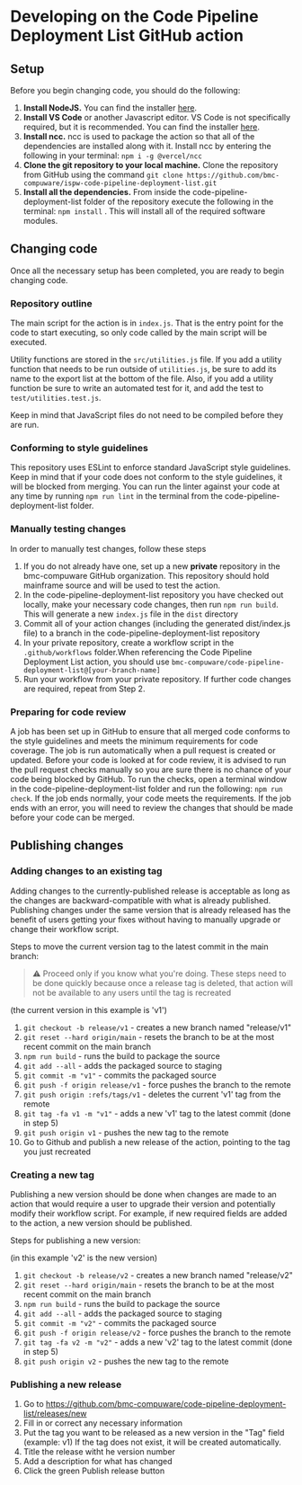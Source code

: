 # Developing on the Code Pipeline Deployment List GitHub action

## Setup

Before you begin changing code, you should do the following:

1. **Install NodeJS.** You can find the installer [here](https://nodejs.org/en/download/current/).
2. **Install VS Code** or another Javascript editor. VS Code is not specifically required, but it is recommended. You can find the installer [here](https://code.visualstudio.com/download).
3. **Install ncc.** ncc is used to package the action so that all of the dependencies are installed along with it. Install ncc by entering the following in your terminal: `npm i -g @vercel/ncc`
4. **Clone the git repository to your local machine.** Clone the repository from GitHub using the command `git clone https://github.com/bmc-compuware/ispw-code-pipeline-deployment-list.git`
5. **Install all the dependencies.** From inside the code-pipeline-deployment-list folder of the repository execute the following in the terminal: `npm install` . This will install all of the required software modules.

## Changing code

Once all the necessary setup has been completed, you are ready to begin changing code.

### Repository outline

The main script for the action is in `index.js`. That is the entry point for the code to start executing, so only code called by the main script will be executed.

Utility functions are stored in the `src/utilities.js` file. If you add a utility function that needs to be run outside of `utilities.js`, be sure to add its name to the export list at the bottom of the file. Also, if you add a utility function be sure to write an automated test for it, and add the test to `test/utilities.test.js`.

Keep in mind that JavaScript files do not need to be compiled before they are run.

### Conforming to style guidelines

This repository uses ESLint to enforce standard JavaScript style guidelines. Keep in mind that if your code does not conform to the style guidelines, it will be blocked from merging. You can run the linter against your code at any time by running `npm run lint` in the terminal from the code-pipeline-deployment-list folder.

### Manually testing changes

In order to manually test changes, follow these steps

1. If you do not already have one, set up a new **private** repository in the bmc-compuware GitHub organization. This repository should hold mainframe source and will be used to test the action.
2. In the code-pipeline-deployment-list repository you have checked out locally, make your necessary code changes, then run `npm run build`. This will generate a new `index.js` file in the `dist` directory
3. Commit all of your action changes (including the generated dist/index.js file) to a branch in the code-pipeline-deployment-list repository
4. In your private repository, create a workflow script in the `.github/workflows` folder.When referencing the Code Pipeline Deployment List action, you should use `bmc-compuware/code-pipeline-deployment-list@[your-branch-name]`
5. Run your workflow from your private repository. If further code changes are required, repeat from Step 2.

### Preparing for code review

A job has been set up in GitHub to ensure that all merged code conforms to the style guidelines and meets the minimum requirements for code coverage. The job is run automatically when a pull request is created or updated. Before your code is looked at for code review, it is advised to run the pull request checks manually so you are sure there is no chance of your code being blocked by GitHub. To run the checks, open a terminal window in the code-pipeline-deployment-list folder and run the following: `npm run check`. If the job ends normally, your code meets the requirements. If the job ends with an error, you will need to review the changes that should be made before your code can be merged.

## Publishing changes

### Adding changes to an existing tag

Adding changes to the currently-published release is acceptable as long as the changes are backward-compatible with what is already published. Publishing changes under the same version that is already released has the benefit of users getting your fixes without having to manually upgrade or change their workflow script.

Steps to move the current version tag to the latest commit in the main branch:

> :warning: Proceed only if you know what you're doing. These steps need to be done quickly because once a release tag is deleted, that action will not be available to any users until the tag is recreated

(the current version in this example is 'v1')

1. `git checkout -b release/v1` - creates a new branch named "release/v1"
2. `git reset --hard origin/main` - resets the branch to be at the most recent commit on the main branch
3. `npm run build` - runs the build to package the source
4. `git add --all` - adds the packaged source to staging
5. `git commit -m "v1"` - commits the packaged source
6. `git push -f origin release/v1` - force pushes the branch to the remote
7. `git push origin :refs/tags/v1` - deletes the current 'v1' tag from the remote
8. `git tag -fa v1 -m "v1"` - adds a new 'v1' tag to the latest commit (done in step 5)
9. `git push origin v1` - pushes the new tag to the remote
10. Go to Github and publish a new release of the action, pointing to the tag you just recreated

### Creating a new tag

Publishing a new version should be done when changes are made to an action that would require a user to upgrade their version and potentially modify their workflow script. For example, if new required fields are added to the action, a new version should be published.

Steps for publishing a new version:

(in this example 'v2' is the new version)

1. `git checkout -b release/v2` - creates a new branch named "release/v2"
2. `git reset --hard origin/main` - resets the branch to be at the most recent commit on the main branch
3. `npm run build` - runs the build to package the source
4. `git add --all` - adds the packaged source to staging
5. `git commit -m "v2"` - commits the packaged source
6. `git push -f origin release/v2` - force pushes the branch to the remote
7. `git tag -fa v2 -m "v2"` - adds a new 'v2' tag to the latest commit (done in step 5)
8. `git push origin v2` - pushes the new tag to the remote

### Publishing a new release

1. Go to https://github.com/bmc-compuware/code-pipeline-deployment-list/releases/new
2. Fill in or correct any necessary information
3. Put the tag you want to be released as a new version in the "Tag" field (example: v1) If the tag does not exist, it will be created automatically.
4. Title the release witht he version number
5. Add a description for what has changed
6. Click the green Publish release button
